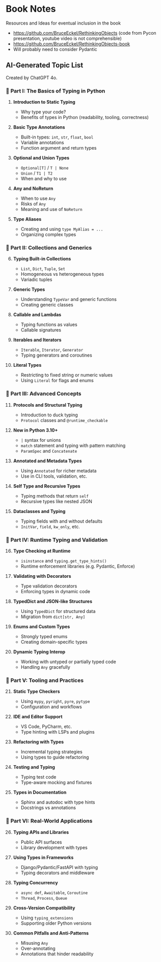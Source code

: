 # Book Notes

Resources and Ideas for eventual inclusion in the book

- <https://github.com/BruceEckel/RethinkingObjects> (code from Pycon presentation, youtube video is not comprehensible)
- <https://github.com/BruceEckel/RethinkingObjects-book>
- Will probably need to consider Pydantic

## AI-Generated Topic List

Created by ChatGPT 4o.

### 📘 **Part I: The Basics of Typing in Python**

1. **Introduction to Static Typing**
   - Why type your code?
   - Benefits of types in Python (readability, tooling, correctness)

2. **Basic Type Annotations**
   - Built-in types: `int`, `str`, `float`, `bool`
   - Variable annotations
   - Function argument and return types

3. **Optional and Union Types**
   - `Optional[T]` / `T | None`
   - `Union` / `T1 | T2`
   - When and why to use

4. **Any and NoReturn**
   - When to use `Any`
   - Risks of `Any`
   - Meaning and use of `NoReturn`

5. **Type Aliases**
   - Creating and using `type MyAlias = ...`
   - Organizing complex types

### 📘 **Part II: Collections and Generics**

6. **Typing Built-in Collections**
   - `List`, `Dict`, `Tuple`, `Set`
   - Homogeneous vs heterogeneous types
   - Variadic tuples

7. **Generic Types**
   - Understanding `TypeVar` and generic functions
   - Creating generic classes

8. **Callable and Lambdas**
   - Typing functions as values
   - Callable signatures

9. **Iterables and Iterators**
   - `Iterable`, `Iterator`, `Generator`
   - Typing generators and coroutines

10. **Literal Types**
    - Restricting to fixed string or numeric values
    - Using `Literal` for flags and enums

### 📘 **Part III: Advanced Concepts**

11. **Protocols and Structural Typing**
    - Introduction to duck typing
    - `Protocol` classes and `@runtime_checkable`

12. **New in Python 3.10+**
    - `|` syntax for unions
    - `match` statement and typing with pattern matching
    - `ParamSpec` and `Concatenate`

13. **Annotated and Metadata Types**
    - Using `Annotated` for richer metadata
    - Use in CLI tools, validation, etc.

14. **Self Type and Recursive Types**
    - Typing methods that return `self`
    - Recursive types like nested JSON

15. **Dataclasses and Typing**
    - Typing fields with and without defaults
    - `InitVar`, `field`, `kw_only`, etc.

### 📘 **Part IV: Runtime Typing and Validation**

16. **Type Checking at Runtime**
    - `isinstance` and `typing.get_type_hints()`
    - Runtime enforcement libraries (e.g. Pydantic, Enforce)

17. **Validating with Decorators**
    - Type validation decorators
    - Enforcing types in dynamic code

18. **TypedDict and JSON-like Structures**
    - Using `TypedDict` for structured data
    - Migration from `dict[str, Any]`

19. **Enums and Custom Types**
    - Strongly typed enums
    - Creating domain-specific types

20. **Dynamic Typing Interop**
    - Working with untyped or partially typed code
    - Handling `Any` gracefully

### 📘 **Part V: Tooling and Practices**

21. **Static Type Checkers**
    - Using `mypy`, `pyright`, `pyre`, `pytype`
    - Configuration and workflows

22. **IDE and Editor Support**
    - VS Code, PyCharm, etc.
    - Type hinting with LSPs and plugins

23. **Refactoring with Types**
    - Incremental typing strategies
    - Using types to guide refactoring

24. **Testing and Typing**
    - Typing test code
    - Type-aware mocking and fixtures

25. **Types in Documentation**
    - Sphinx and autodoc with type hints
    - Docstrings vs annotations

### 📘 **Part VI: Real-World Applications**

26. **Typing APIs and Libraries**
    - Public API surfaces
    - Library development with types

27. **Using Types in Frameworks**
    - Django/Pydantic/FastAPI with typing
    - Typing decorators and middleware

28. **Typing Concurrency**
    - `async def`, `Awaitable`, `Coroutine`
    - `Thread`, `Process`, `Queue`

29. **Cross-Version Compatibility**
    - Using `typing_extensions`
    - Supporting older Python versions

30. **Common Pitfalls and Anti-Patterns**
    - Misusing `Any`
    - Over-annotating
    - Annotations that hinder readability

